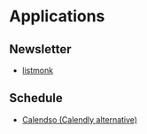 # Applications

<!--
https://github.com/vkuznecovas/mouthful
https://github.com/meloalright/guora
-->

## Newsletter

- [listmonk](/listmonk.md)

## Schedule

- [Calendso (Calendly alternative)](https://github.com/calendso/calendso)
